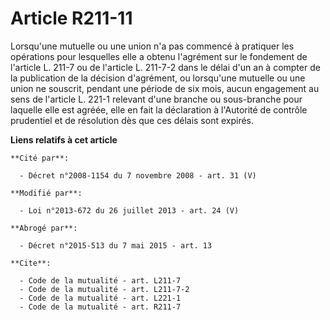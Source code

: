 # Article R211-11

Lorsqu'une mutuelle ou une union n'a pas commencé à pratiquer les opérations pour lesquelles elle a obtenu l'agrément sur le
fondement de l'article L. 211-7 ou de l'article L. 211-7-2 dans le délai d'un an à compter de la publication de la décision
d'agrément, ou lorsqu'une mutuelle ou une union ne souscrit, pendant une période de six mois, aucun engagement au sens de
l'article L. 221-1 relevant d'une branche ou sous-branche pour laquelle elle est agréée, elle en fait la déclaration à
l'Autorité de contrôle prudentiel et de résolution dès que ces délais sont expirés.

**Liens relatifs à cet article**

	**Cité par**:

	  - Décret n°2008-1154 du 7 novembre 2008 - art. 31 (V)

	**Modifié par**:

	  - Loi n°2013-672 du 26 juillet 2013 - art. 24 (V)

	**Abrogé par**:

	  - Décret n°2015-513 du 7 mai 2015 - art. 13

	**Cite**:

	  - Code de la mutualité - art. L211-7
	  - Code de la mutualité - art. L211-7-2
	  - Code de la mutualité - art. L221-1
	  - Code de la mutualité - art. R211-7
